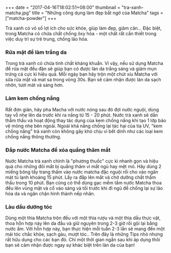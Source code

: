 +++
date = "2017-04-16T18:02:51+08:00"
thumbnail = "tra-xanh-matcha.jpg"
title = "Những công dụng làm đẹp bất ngờ của Matcha"
tags = ["matcha-powder"]
+++

Trà xanh có vô số lợi ích cho sức khỏe, giúp làm đẹp, giảm cân… Đặc biệt, trong Matcha có chứa chất chống ôxy hóa - một chất rất cần thiết trong việc duy trì sự trẻ trung, chống lão hóa.

### Rửa mặt để làm trắng da
Trong trà xanh có chứa tinh chất kháng khuẩn. Vì vậy, nếu sử dụng Matcha để rửa mặt đều đặn sẽ giúp bạn có được làn da trắng sáng và giảm mụn trứng cá cực kì hiệu quả. Mỗi ngày bạn hãy trộn một chút xíu Matcha với sữa rửa mặt và mat sa trong vòng 30s. Bạn sẽ cảm nhận được làn da sạch nhờn, tươi mát và sáng hơn.

### Làm kem chống nắng
Rất đơn giản, hãy pha Macha với nước nóng sau đó đợi nước nguội, dùng tay vỗ nhẹ lên da trước khi ra nắng từ 15 - 20 phút. Nước trà xanh sẽ dần thẩm thấu và hoạt động thay tác dụng của kem chống nắng khi tạo 1 lớp bảo vệ mỏng nhẹ bên ngoài. Ngoài khả năng chống lại tác hại của tia UV, "kem chống nắng" trà xanh còn không gây khó chịu vì bết dính như các loại kem chống nắng thông thường.

### Đắp nước Matcha để xóa quầng thâm mắt
Nước Matcha trà xanh chính là "phương thuốc" cực kì nhanh gọn và hiệu quả cho những đôi mắt bị quầng thâm vì mất ngủ hay mệt mỏ. Hãy dùng 2 miếng bông tẩy trang thấm vào nước matcha đặc nguội rồi cho vào ngăn mát tủ lạnh khoảng 15 phút. Lấy ra đắp lên mắt và chờ dưỡng chất thẩm thấu trong 10 phút.
Bạn cũng có thể dùng gạc mềm tẩm nước Matcha thoa đều lên vùng mặt và cổ vào sáng và tối trước khi đi ngủ để chống lại sự lão hóa da và ngăn chặn hình thành nếp nhăn.

### Làu dầu dưỡng tóc
Dùng một thìa Matcha trộn đều với một thìa rượu và một thìa dầu thực vật, thoa hỗn hợp này lên da đầu và giữ nguyên trong 2-3 giờ rồi gội lại bằng nước ấm. Với hỗn hợp này, bạn thực hiện mỗi tuần 2-3 lần sẽ mang đến một mái tóc chắc khỏe, sạch gàu, mượt tóc..
Trên đây là những Tips nhỏ nhưng rất hữu dụng cho các bạn đó.
Chỉ một thời gian ngắn sau khi áp dụng thôi bạn sẽ cảm nhận được ngay sự khác biệt trên làn da của bạn!